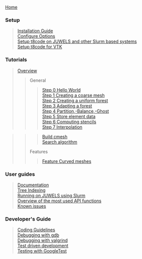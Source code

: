 [Home](https://github.com/DLR-AMR/t8code/wiki)

### Setup

 > [Installation Guide](https://github.com/DLR-AMR/t8code/wiki/Installation)  
 > [Configure Options](https://github.com/DLR-AMR/t8code/wiki/Configure-Options)  
 > [Setup t8code on JUWELS and other Slurm based systems](https://github.com/DLR-AMR/t8code/wiki/Setting-up-t8code-on-JUWELS-(or-other-Slurm-based-systems))  
 > [Setup t8code for VTK](https://github.com/DLR-AMR/t8code/wiki/Installation-of-VTK)  


### Tutorials

 > [Overview](https://github.com/DLR-AMR/t8code/wiki/Tutorial---Overview)  
 >>
 >> General  
 >>> [Step 0   Hello World](https://github.com/DLR-AMR/t8code/wiki/Step-0---Hello-World)  
 >>> [Step 1   Creating a coarse mesh](https://github.com/DLR-AMR/t8code/wiki/Step-1---Creating-a-coarse-mesh)  
 >>> [Step 2   Creating a uniform forest](https://github.com/DLR-AMR/t8code/wiki/Step-2---Creating-a-uniform-forest)  
 >>> [Step 3   Adapting a forest](https://github.com/DLR-AMR/t8code/wiki/Step-3---Adapting-a-forest)  
 >>> [Step 4   Partition,-Balance,-Ghost](https://github.com/DLR-AMR/t8code/wiki/Step-4---Partition,-Balance,-Ghost)  
 >>> [Step 5   Store element data](https://github.com/DLR-AMR/t8code/wiki/Step-5---Store-element-data)  
 >>> [Step 6   Computing stencils](https://github.com/DLR-AMR/t8code/wiki/Step-6-Computing-stencils)  
 >>> [Step 7   Interpolation](https://github.com/DLR-AMR/t8code/wiki/Step-7-Interpolation)  

 >>> [Build cmesh](https://github.com/DLR-AMR/t8code/wiki/Build-Cmesh)  
 >>> [Search algorithm](https://github.com/DLR-AMR/t8code/wiki/Tutorial:-Search)  
 >>
 >> Features  
 >>> [Feature   Curved meshes](https://github.com/DLR-AMR/t8code/wiki/Feature---Curved-meshes)  

### User guides

 > [Documentation](https://github.com/DLR-AMR/t8code/wiki/documentation)  
 > [Tree Indexing](https://github.com/DLR-AMR/t8code/wiki/Tree-indexing)  
 > [Running on JUWELS using Slurm](https://github.com/DLR-AMR/t8code/wiki/Setting-up-t8code-on-JUWELS-(or-other-Slurm-based-systems))  
 > [Overview of the most used API functions](https://github.com/DLR-AMR/t8code/wiki/The-most-important-API-functions)  
 > [Known issues](https://github.com/DLR-AMR/t8code/wiki/Known-issues)  

### Developer's Guide

 > [Coding Guidelines](https://github.com/DLR-AMR/t8code/wiki/Coding-Guideline)  
 > [Debugging with gdb](https://github.com/DLR-AMR/t8code/wiki/Debugging-with-gdb)  
 > [Debugging with valgrind](https://github.com/DLR-AMR/t8code/wiki/Debugging-with-valgrind)  
 > [Test driven development](https://github.com/DLR-AMR/t8code/wiki/Test-driven-development)  
 > [Testing with GoogleTest](https://github.com/DLR-AMR/t8code/wiki/Testing-with-GoogleTest)  